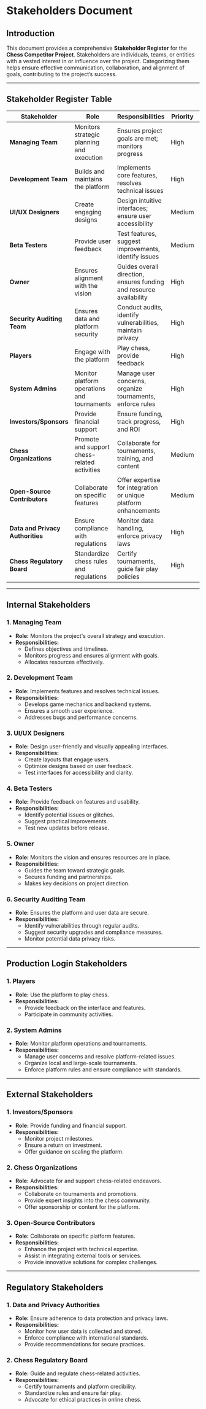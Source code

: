 # Stakeholders Document  

## Introduction  

This document provides a comprehensive **Stakeholder Register** for the **Chess Competitor Project**. Stakeholders are individuals, teams, or entities with a vested interest in or influence over the project. Categorizing them helps ensure effective communication, collaboration, and alignment of goals, contributing to the project’s success.  

---

## Stakeholder Register Table  

| **Stakeholder**               | **Role**                                       | **Responsibilities**                                              | **Priority** | **Interest** | **Category**    |
|-------------------------------|-----------------------------------------------|------------------------------------------------------------------|---------------|--------------|----------------|
| **Managing Team**             | Monitors strategic planning and execution     | Ensures project goals are met; monitors progress                 | High          | High         | Internal       |
| **Development Team**          | Builds and maintains the platform             | Implements core features, resolves technical issues              | High          | High         | Internal       |
| **UI/UX Designers**           | Create engaging designs                      | Design intuitive interfaces; ensure user accessibility           | Medium        | High         | Internal       |
| **Beta Testers**              | Provide user feedback                        | Test features, suggest improvements, identify issues             | Medium        | Medium       | Internal       |
| **Owner**                     | Ensures alignment with the vision            | Guides overall direction, ensures funding and resource availability | High          | High         | Internal       |
| **Security Auditing Team**    | Ensures data and platform security           | Conduct audits, identify vulnerabilities, maintain privacy       | High          | High         | Internal       |
| **Players**       | Engage with the platform                     | Play chess, provide feedback                                     | High          | High         | Product        |
| **System Admins**             | Monitor platform operations and tournaments  | Manage user concerns, organize tournaments, enforce rules        | High          | High         | Product        |
| **Investors/Sponsors**        | Provide financial support                    | Ensure funding, track progress, and ROI                          | High          | High         | External       |
| **Chess Organizations**       | Promote and support chess-related activities | Collaborate for tournaments, training, and content               | Medium        | High         | External       |
| **Open-Source Contributors**  | Collaborate on specific features             | Offer expertise for integration or unique platform enhancements  | Medium        | Medium       | External       |
| **Data and Privacy Authorities** | Ensure compliance with regulations          | Monitor data handling, enforce privacy laws                      | High          | High         | Regulatory     |
| **Chess Regulatory Board**    | Standardize chess rules and regulations      | Certify tournaments, guide fair play policies                    | High          | Medium       | Regulatory     |  

---

## Internal Stakeholders  

### 1. **Managing Team**  
- **Role:** Monitors the project's overall strategy and execution.  
- **Responsibilities:**  
  - Defines objectives and timelines.  
  - Monitors progress and ensures alignment with goals.  
  - Allocates resources effectively.  

### 2. **Development Team**  
- **Role:** Implements features and resolves technical issues.  
- **Responsibilities:**  
  - Develops game mechanics and backend systems.  
  - Ensures a smooth user experience.  
  - Addresses bugs and performance concerns.  

### 3. **UI/UX Designers**  
- **Role:** Design user-friendly and visually appealing interfaces.  
- **Responsibilities:**  
  - Create layouts that engage users.  
  - Optimize designs based on user feedback.  
  - Test interfaces for accessibility and clarity.  

### 4. **Beta Testers**  
- **Role:** Provide feedback on features and usability.  
- **Responsibilities:**  
  - Identify potential issues or glitches.  
  - Suggest practical improvements.  
  - Test new updates before release.  

### 5. **Owner**  
- **Role:** Monitors the vision and ensures resources are in place.  
- **Responsibilities:**  
  - Guides the team toward strategic goals.  
  - Secures funding and partnerships.  
  - Makes key decisions on project direction.  

### 6. **Security Auditing Team**  
- **Role:** Ensures the platform and user data are secure.  
- **Responsibilities:**  
  - Identify vulnerabilities through regular audits.  
  - Suggest security upgrades and compliance measures.  
  - Monitor potential data privacy risks.  

---

## Production Login Stakeholders  

### 1. **Players**  
- **Role:** Use the platform to play chess.  
- **Responsibilities:**  
  - Provide feedback on the interface and features.  
  - Participate in community activities.  

### 2. **System Admins**  
- **Role:** Monitor platform operations and tournaments.  
- **Responsibilities:**  
  - Manage user concerns and resolve platform-related issues.  
  - Organize local and large-scale tournaments.  
  - Enforce platform rules and ensure compliance with standards.  

---

## External Stakeholders  

### 1. **Investors/Sponsors**  
- **Role:** Provide funding and financial support.  
- **Responsibilities:**  
  - Monitor project milestones.  
  - Ensure a return on investment.  
  - Offer guidance on scaling the platform.  

### 2. **Chess Organizations**  
- **Role:** Advocate for and support chess-related endeavors.  
- **Responsibilities:**  
  - Collaborate on tournaments and promotions.  
  - Provide expert insights into the chess community.  
  - Offer sponsorship or content for the platform.  

### 3. **Open-Source Contributors**  
- **Role:** Collaborate on specific platform features.  
- **Responsibilities:**  
  - Enhance the project with technical expertise.  
  - Assist in integrating external tools or services.  
  - Provide innovative solutions for complex challenges.  

---

## Regulatory Stakeholders  

### 1. **Data and Privacy Authorities**  
- **Role:** Ensure adherence to data protection and privacy laws.  
- **Responsibilities:**  
  - Monitor how user data is collected and stored.  
  - Enforce compliance with international standards.  
  - Provide recommendations for secure practices.  

### 2. **Chess Regulatory Board**  
- **Role:** Guide and regulate chess-related activities.  
- **Responsibilities:**  
  - Certify tournaments and platform credibility.  
  - Standardize rules and ensure fair play.  
  - Advocate for ethical practices in online chess.  
